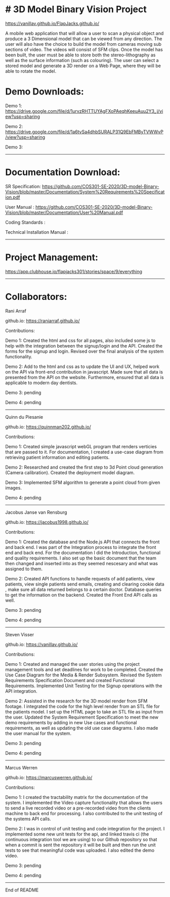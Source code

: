 \# 3D Model Binary Vision Project
=================================

https://vanillav.github.io/FlapJacks.github.io/

A mobile web application that will allow a user to scan a physical
object and produce a 3 Dimensional model that can be viewed from any
direction. The user will also have the choice to build the model from
cameras moving sub sections of video. The videos will consist of SFM
clips. Once the model has been built, the user must be able to store
both the stereo-lithography as well as the surface information (such as
colouring). The user can select a stored model and generate a 3D render
on a Web Page, where they will be able to rotate the model.

Demo Downloads:
================

Demo 1: https://drive.google.com/file/d/1urvzRHTTUYAgFXoPAeqhKeeuAuu2Y3_j/view?usp=sharing

Demo 2: https://drive.google.com/file/d/1a6tvSa4dhbSURALP31Q9EbFMByTVWWvP/view?usp=sharing

Demo 3:

-----------------------------------------------------------------------------------------------------------------

Documentation Download:
=======================

SR Specification: https://github.com/COS301-SE-2020/3D-model-Binary-Vision/blob/master/Documentation/System%20Requirements%20Specification.pdf

User Manual     : https://github.com/COS301-SE-2020/3D-model-Binary-Vision/blob/master/Documentation/User%20Manual.pdf

Coding Standards :

Technical Installation Manual : 

-----------------------------------------------------------------------------------------------------------------

Project Management:
====================

https://app.clubhouse.io/flapjacks301/stories/space/9/everything

-----------------------------------------------------------------------------------------------------------------

Collaborators:
===============

Rani Arraf

github.io: https://raniarraf.github.io/

Contributions:

Demo 1: Created the html and css for all pages, also
included some js to help with the integration between the signup/login
and the API. Created the forms for the signup and login. Revised over
the final analysis of the system functionality.

Demo 2: Add to the html and css as to update the UI and UX, helped work on the API
via front-end contribution in javascript. Made sure that all data is presented from the API on the website.
Furthermore, ensured that all data is applicable to modern day dentists.

Demo 3: pending

Demo 4: pending

-----------------------------------------------------------------------------------------------------------------
Quinn du Piesanie

github.io: https://quinnman202.github.io/

Contributions:

Demo 1: Created simple javascript webGL program that renders verticies
that are passed to it. For documentation, I created a use-case diagram from retrieving
patient information and editing patients.

Demo 2: Researched and created the first step to 3d Point cloud generation (Camera calibration).
Created the deployment model diagram.

Demo 3: Implemented SFM algorithm to generate a point cloud from given images.

Demo 4: pending

-----------------------------------------------------------------------------------------------------------------
Jacobus Janse van Rensburg

github.io: https://jacobus1998.github.io/

Contributions:

Demo 1: Created the database and the Node.js API that
connects the front and back end. I was part of the Integration process to
integrate the front end and back end. For the documentation I did the Introduction,
functional and quality requirements. I also set up the basic document that the
team then changed and inserted into as they seemed nescesary and what was assigned
to them.

Demo 2: Created API functions to handle requests of add patients, view patients, view single patients
send emails, creating and clearing cookie data , make sure all data returned belongs to a certain doctor.
Database queries to get the information on the backend. Created the Front End API calls as well.

Demo 3: pending

Demo 4: pending

-----------------------------------------------------------------------------------------------------------------
Steven Visser

github.io: https://vanillav.github.io/

Contributions:

Demo 1: Created and managed the user stories using the project
management tools and set deadlines for work to be completed. Created the
Use Case Diagram for the Media & Render Subsystem. Revised the System
Requirements Specification Document and created Functional Requirements.
Implemented Unit Testing for the Signup operations with the API
integration.

Demo 2: Assisted in the research for the 3D model render from SFM footage.
I integrated the code for the high level render from an STL file for the
patients model. I set up the HTML page to take an STL file as input from
the user. Updated the System Requirement Specification to meet the new
demo requirements by adding in new Use cases and functional requirements,
as well as updating the old use case diagrams. I also made the user manual
for the system.

Demo 3: pending

Demo 4: pending

-----------------------------------------------------------------------------------------------------------------

Marcus Werren

github.io: https://marcuswerren.github.io/

Contributions:

Demo 1: I created the tractability matrix for the documentation
of the system. I implemented the Video capture functionality that allows the users
to send a live recorded video or a pre-recorded video from the clients machine to
back end for processing. I also contributed to the unit testing of the systems API calls.

Demo 2: I was in control of unit testing and code integration for the project. I 
implemented some new unit tests for the api, and linked travis ci (the continuous 
integration tool we are using) to our Github repository so that when a commit is 
sent the repository it will be built and then run the unit tests to see that meaningful 
code was uploaded. I also edited the demo video. 

Demo 3: pending

Demo 4: pending

-----------------------------------------------------------------------------------------------------------------

End of README
